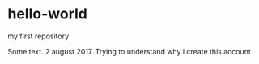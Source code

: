 # hello-world
my first repository


Some text. 2 august 2017. Trying to understand why i create this account
